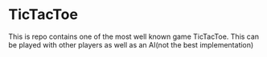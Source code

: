# TicTacToe
This is repo contains one of the most well known game TicTacToe. This can be played with other players as well as an AI(not the best implementation) 
